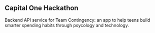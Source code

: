 ## Capital One Hackathon 

Backend API service for Team Contingency: an app to help teens build smarter spending habits through psycology and technology. 